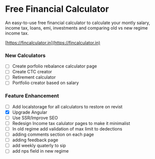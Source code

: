 # Free Financial Calculator

An easy-to-use free financial calculator to calculate your montly salary, income tax, loans, emi, investments and comparing old vs new regime income tax.  

[https://fincalculator.in](https://fincalculator.in)
### New Calculators

- [ ] Create porfolio rebalance calculator page
- [ ] Create CTC creator
- [ ] Retirement calculator
- [ ] Portfolio creator based on salary

### Feature Enhancement

- [ ] Add localstorage for all calculators to restore on revist
- [X] Upgrade Angular
- [ ] Use SSR/Improve SEO
- [ ] Redesign Income tax calulator pages to make it minimalist
- [ ] In old regime add validation of max limit to dedections
- [ ] adding comments section on each page
- [ ] adding feedback page
- [ ] add weekly quaterly to sip
- [ ] add nps field in new regime
